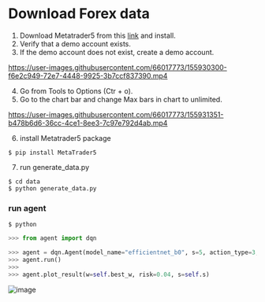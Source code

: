 # Download Forex data
1. Download Metatrader5 from this [link](https://www.metatrader5.com/en/download) and install.
2. Verify that a demo account exists.
3. If the demo account does not exist, create a demo account.

https://user-images.githubusercontent.com/66017773/155930300-f6e2c949-72e7-4448-9925-3b7ccf837390.mp4

4. Go from Tools to Options (Ctr + o).
5. Go to the chart bar and change Max bars in chart to unlimited.


https://user-images.githubusercontent.com/66017773/155931351-b478b6d6-36cc-4ce1-8ee3-7c97e792d4ab.mp4


6. install Metatrader5 package
```console
$ pip install MetaTrader5
```
7. run generate_data.py
```console
$ cd data
$ python generate_data.py
```

### run agent
```console
$ python
```

```python
>>> from agent import dqn

>>> agent = dqn.Agent(model_name="efficientnet_b0", s=5, action_type=3, pip_scale=1, n=1, loss_cut=False, use_device="tpu", dueling=False)
>>> agent.run()
>>>
>>> agent.plot_result(w=self.best_w, risk=0.04, s=self.s)
```
![image](https://github.com/nagikomo/forex-trading/blob/main/image/FireShot%20Capture%20002%20-%20forex-trading_dqn.ipynb%20at%20main%20%C2%B7%20nagikomo_forex-trading%20-%20github.com.png)
